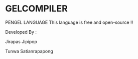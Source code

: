 # GELCOMPILER
PENGEL LANGUAGE
This language is free and open-source !!

Developed By :

Jirapas Jipipop

Tunwa Satianrapapong
